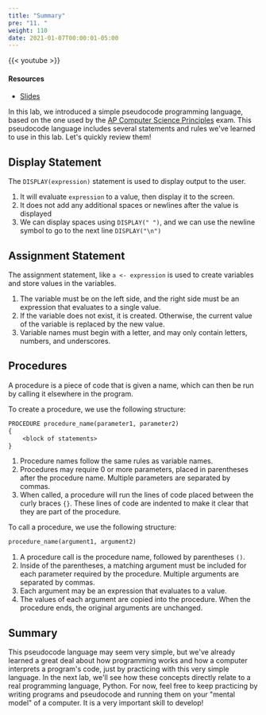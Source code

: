 ```yaml
---
title: "Summary"
pre: "11. "
weight: 110
date: 2021-01-07T00:00:01-05:00
---
```


{{< youtube  >}}

#### Resources

* <a href="slides" target="_blank">Slides</a>

In this lab, we introduced a simple pseudocode programming language, based on the one used by the [AP Computer Science Principles](https://apcentral.collegeboard.org/pdf/ap-computer-science-principles-exam-reference-sheet.pdf) exam. This pseudocode language includes several statements and rules we've learned to use in this lab. Let's quickly review them!

## Display Statement

The `DISPLAY(expression)` statement is used to display output to the user.

1. It will evaluate `expression` to a value, then display it to the screen.
1. It does not add any additional spaces or newlines after the value is displayed
1. We can display spaces using `DISPLAY(" ")`, and we can use the newline symbol to go to the next line `DISPLAY("\n")`

## Assignment Statement

The assignment statement, like `a <- expression` is used to create variables and store values in the variables.

1. The variable must be on the left side, and the right side must be an expression that evaluates to a single value.
1. If the variable does not exist, it is created. Otherwise, the current value of the variable is replaced by the new value.
1. Variable names must begin with a letter, and may only contain letters, numbers, and underscores. 

## Procedures

A procedure is a piece of code that is given a name, which can then be run by calling it elsewhere in the program.

To create a procedure, we use the following structure:

```tex
PROCEDURE procedure_name(parameter1, parameter2)
{
    <block of statements>
}
```

1. Procedure names follow the same rules as variable names.
1. Procedures may require 0 or more parameters, placed in parentheses after the procedure name. Multiple parameters are separated by commas.
1. When called, a procedure will run the lines of code placed between the curly braces `{}`. These lines of code are indented to make it clear that they are part of the procedure.

To call a procedure, we use the following structure:

```tex
procedure_name(argument1, argument2)
```

1. A procedure call is the procedure name, followed by parentheses `()`.
1. Inside of the parentheses, a matching argument must be included for each parameter required by the procedure. Multiple arguments are separated by commas.
1. Each argument may be an expression that evaluates to a value.
1. The values of each argument are copied into the procedure. When the procedure ends, the original arguments are unchanged. 

## Summary

This pseudocode language may seem very simple, but we've already learned a great deal about how programming works and how a computer interprets a program's code, just by practicing with this very simple language. In the next lab, we'll see how these concepts directly relate to a real programming language, Python. For now, feel free to keep practicing by writing programs and pseudocode and running them on your "mental model" of a computer. It is a very important skill to develop!